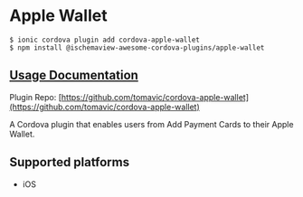 # Apple Wallet

```text
$ ionic cordova plugin add cordova-apple-wallet
$ npm install @ischemaview-awesome-cordova-plugins/apple-wallet
```

## [Usage Documentation](https://danielsogl.gitbook.io/awesome-cordova-plugins/plugins/apple-wallet/)

Plugin Repo: [https://github.com/tomavic/cordova-apple-wallet](https://github.com/tomavic/cordova-apple-wallet)

A Cordova plugin that enables users from Add Payment Cards to their Apple Wallet.

## Supported platforms

* iOS


